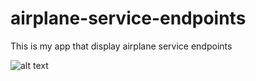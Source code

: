 # airplane-service-endpoints

This is my app that display airplane service endpoints

![alt text](https://previews.123rf.com/images/iimages/iimages1206/iimages120600325/13935081-plane-on-a-blue-sky-background-Stock-Vector-cartoon-plane-airplane.jpg)
